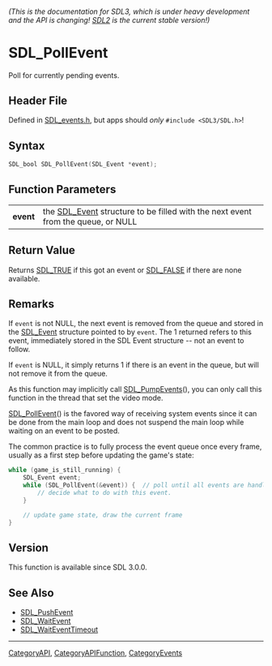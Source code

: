 ###### (This is the documentation for SDL3, which is under heavy development and the API is changing! [SDL2](https://wiki.libsdl.org/SDL2/) is the current stable version!)
# SDL_PollEvent

Poll for currently pending events.

## Header File

Defined in [SDL_events.h](https://github.com/libsdl-org/SDL/blob/main/include/SDL3/SDL_events.h), but apps should _only_ `#include <SDL3/SDL.h>`!

## Syntax

```c
SDL_bool SDL_PollEvent(SDL_Event *event);

```

## Function Parameters

|               |                                                                                               |
| ------------- | --------------------------------------------------------------------------------------------- |
| **event**     | the [SDL_Event](SDL_Event) structure to be filled with the next event from the queue, or NULL |

## Return Value

Returns [SDL_TRUE](SDL_TRUE) if this got an event or [SDL_FALSE](SDL_FALSE)
if there are none available.

## Remarks

If `event` is not NULL, the next event is removed from the queue and stored
in the [SDL_Event](SDL_Event) structure pointed to by `event`. The 1
returned refers to this event, immediately stored in the SDL Event
structure -- not an event to follow.

If `event` is NULL, it simply returns 1 if there is an event in the queue,
but will not remove it from the queue.

As this function may implicitly call [SDL_PumpEvents](SDL_PumpEvents)(),
you can only call this function in the thread that set the video mode.

[SDL_PollEvent](SDL_PollEvent)() is the favored way of receiving system
events since it can be done from the main loop and does not suspend the
main loop while waiting on an event to be posted.

The common practice is to fully process the event queue once every frame,
usually as a first step before updating the game's state:

```c
while (game_is_still_running) {
    SDL_Event event;
    while (SDL_PollEvent(&event)) {  // poll until all events are handled!
        // decide what to do with this event.
    }

    // update game state, draw the current frame
}
```

## Version

This function is available since SDL 3.0.0.

## See Also

* [SDL_PushEvent](SDL_PushEvent)
* [SDL_WaitEvent](SDL_WaitEvent)
* [SDL_WaitEventTimeout](SDL_WaitEventTimeout)

----
[CategoryAPI](CategoryAPI), [CategoryAPIFunction](CategoryAPIFunction), [CategoryEvents](CategoryEvents)


